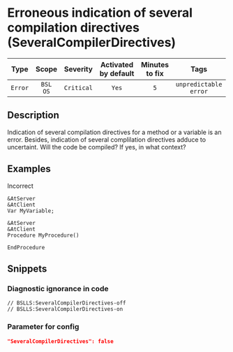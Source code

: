 # Erroneous indication of several compilation directives (SeveralCompilerDirectives)

 |  Type   |        Scope        |  Severity  | Activated<br>by default | Minutes<br>to fix |               Tags               |
 |:-------:|:-------------------:|:----------:|:-----------------------------:|:-----------------------:|:--------------------------------:|
 | `Error` | `BSL`<br>`OS` | `Critical` |             `Yes`             |           `5`           | `unpredictable`<br>`error` | 

<!-- Блоки выше заполняются автоматически, не трогать -->
## Description

Indication of several compilation directives for a method or a variable is an error. Besides, indication of several complilation directives adduce to uncertaint. Will the code be compiled? If yes, in what context?

## Examples

Incorrect

```bsl
&AtServer
&AtClient
Var MyVariable;

&AtServer
&AtClient
Procedure MyProcedure()

EndProcedure
```

## Snippets

<!-- Блоки ниже заполняются автоматически, не трогать -->
### Diagnostic ignorance in code

```bsl
// BSLLS:SeveralCompilerDirectives-off
// BSLLS:SeveralCompilerDirectives-on
```

### Parameter for config

```json
"SeveralCompilerDirectives": false
```
